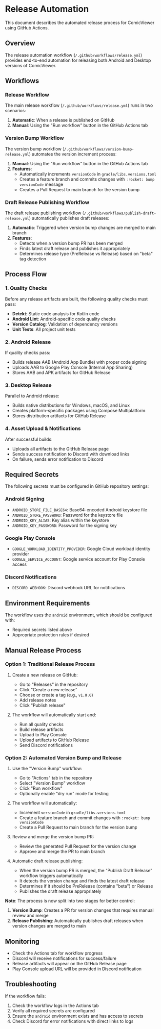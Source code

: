 # Release Automation

This document describes the automated release process for ComicViewer using GitHub Actions.

## Overview

The release automation workflow (`/.github/workflows/release.yml`) provides end-to-end automation for releasing both Android and Desktop versions of ComicViewer.

## Workflows

### Release Workflow
The main release workflow (`/.github/workflows/release.yml`) runs in two scenarios:

1. **Automatic**: When a release is published on GitHub
2. **Manual**: Using the "Run workflow" button in the GitHub Actions tab

### Version Bump Workflow
The version bump workflow (`/.github/workflows/version-bump-release.yml`) automates the version increment process:

1. **Manual**: Using the "Run workflow" button in the GitHub Actions tab
2. **Features**:
   - Automatically increments `versionCode` in `gradle/libs.versions.toml`
   - Creates a feature branch and commits changes with `:rocket: bump versionCode` message
   - Creates a Pull Request to main branch for the version bump

### Draft Release Publishing Workflow
The draft release publishing workflow (`/.github/workflows/publish-draft-release.yml`) automatically publishes draft releases:

1. **Automatic**: Triggered when version bump changes are merged to main branch
2. **Features**:
   - Detects when a version bump PR has been merged
   - Finds latest draft release and publishes it appropriately
   - Determines release type (PreRelease vs Release) based on "beta" tag detection

## Process Flow

### 1. Quality Checks
Before any release artifacts are built, the following quality checks must pass:
- **Detekt**: Static code analysis for Kotlin code
- **Android Lint**: Android-specific code quality checks  
- **Version Catalog**: Validation of dependency versions
- **Unit Tests**: All project unit tests

### 2. Android Release
If quality checks pass:
- Builds release AAB (Android App Bundle) with proper code signing
- Uploads AAB to Google Play Console (Internal App Sharing)
- Stores AAB and APK artifacts for GitHub Release

### 3. Desktop Release
Parallel to Android release:
- Builds native distributions for Windows, macOS, and Linux
- Creates platform-specific packages using Compose Multiplatform
- Stores distribution artifacts for GitHub Release

### 4. Asset Upload & Notifications
After successful builds:
- Uploads all artifacts to the GitHub Release page
- Sends success notification to Discord with download links
- On failure, sends error notification to Discord

## Required Secrets

The following secrets must be configured in GitHub repository settings:

### Android Signing
- `ANDROID_STORE_FILE_BASE64`: Base64-encoded Android keystore file
- `ANDROID_STORE_PASSWORD`: Password for the keystore file
- `ANDROID_KEY_ALIAS`: Key alias within the keystore
- `ANDROID_KEY_PASSWORD`: Password for the signing key

### Google Play Console
- `GOOGLE_WORKLOAD_IDENTITY_PROVIDER`: Google Cloud workload identity provider
- `GOOGLE_SERVICE_ACCOUNT`: Google service account for Play Console access

### Discord Notifications
- `DISCORD_WEBHOOK`: Discord webhook URL for notifications

## Environment Requirements

The workflow uses the `android` environment, which should be configured with:
- Required secrets listed above
- Appropriate protection rules if desired

## Manual Release Process

### Option 1: Traditional Release Process

1. Create a new release on GitHub:
   - Go to "Releases" in the repository
   - Click "Create a new release"
   - Choose or create a tag (e.g., `v1.0.0`)
   - Add release notes
   - Click "Publish release"

2. The workflow will automatically start and:
   - Run all quality checks
   - Build release artifacts
   - Upload to Play Console
   - Upload artifacts to GitHub Release
   - Send Discord notifications

### Option 2: Automated Version Bump and Release

1. Use the "Version Bump" workflow:
   - Go to "Actions" tab in the repository
   - Select "Version Bump" workflow
   - Click "Run workflow"
   - Optionally enable "dry run" mode for testing

2. The workflow will automatically:
   - Increment `versionCode` in `gradle/libs.versions.toml`
   - Create a feature branch and commit changes with `:rocket: bump versionCode`
   - Create a Pull Request to main branch for the version bump

3. Review and merge the version bump PR:
   - Review the generated Pull Request for the version change
   - Approve and merge the PR to main branch

4. Automatic draft release publishing:
   - When the version bump PR is merged, the "Publish Draft Release" workflow triggers automatically
   - It detects the version change and finds the latest draft release
   - Determines if it should be PreRelease (contains "beta") or Release
   - Publishes the draft release appropriately

**Note**: The process is now split into two stages for better control:
1. **Version Bump**: Creates a PR for version changes that requires manual review and merge
2. **Release Publishing**: Automatically publishes draft releases when version changes are merged to main

## Monitoring

- Check the Actions tab for workflow progress
- Discord will receive notifications for success/failure
- Release artifacts will appear on the GitHub Release page
- Play Console upload URL will be provided in Discord notification

## Troubleshooting

If the workflow fails:
1. Check the workflow logs in the Actions tab
2. Verify all required secrets are configured
3. Ensure the `android` environment exists and has access to secrets
4. Check Discord for error notifications with direct links to logs